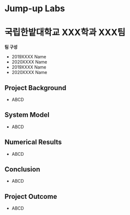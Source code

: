# Jump-up Labs
# 국립한밭대학교 XXX학과 XXX팀

**팀 구성**
- 2019XXXX Name
- 2020XXXX Name
- 2019XXXX Name
- 2020XXXX Name

## Project Background
- ABCD

## System Model
- ABCD

## Numerical Results
- ABCD

## Conclusion
- ABCD

## Project Outcome
- ABCD
